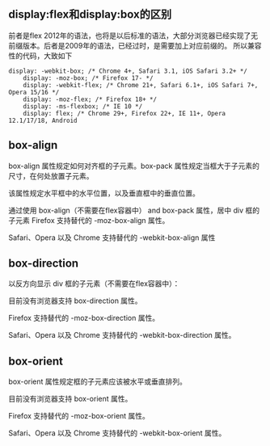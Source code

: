 ##  display:flex和display:box的区别
前者是flex 2012年的语法，也将是以后标准的语法，大部分浏览器已经实现了无前缀版本。后者是2009年的语法，已经过时，是需要加上对应前缀的。
所以兼容性的代码，大致如下    
```
display: -webkit-box; /* Chrome 4+, Safari 3.1, iOS Safari 3.2+ */
    display: -moz-box; /* Firefox 17- */
    display: -webkit-flex; /* Chrome 21+, Safari 6.1+, iOS Safari 7+, Opera 15/16 */
    display: -moz-flex; /* Firefox 18+ */
    display: -ms-flexbox; /* IE 10 */
    display: flex; /* Chrome 29+, Firefox 22+, IE 11+, Opera 12.1/17/18, Android
```

## box-align

box-align 属性规定如何对齐框的子元素。box-pack 属性规定当框大于子元素的尺寸，在何处放置子元素。

该属性规定水平框中的水平位置，以及垂直框中的垂直位置。

通过使用 box-align（不需要在flex容器中） and box-pack 属性，居中 div 框的子元素
Firefox 支持替代的 -moz-box-align 属性。

Safari、Opera 以及 Chrome 支持替代的 -webkit-box-align 属性


## box-direction
以反方向显示 div 框的子元素（不需要在flex容器中）：

目前没有浏览器支持 box-direction 属性。

Firefox 支持替代的 -moz-box-direction 属性。

Safari、Opera 以及 Chrome 支持替代的 -webkit-box-direction 属性。

## box-orient

box-orient 属性规定框的子元素应该被水平或垂直排列。

目前没有浏览器支持 box-orient 属性。

Firefox 支持替代的 -moz-box-orient 属性。

Safari、Opera 以及 Chrome 支持替代的 -webkit-box-orient 属性。